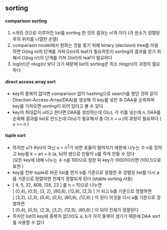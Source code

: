 ## sorting
#### comparison sorting 
1. n개의 것으로 이루어진 list를 sorting 한 것의 결과는 n!개 이다 (각 원소가 정렬된 후의 위치를 나열한 순열)   
2. comparison model에서 원하는 것을 찾기 위해 binary (decision) tree를 이용하면 O(log n)의 단계를 거쳐 O(n)의 leaf가 필요하듯이 sorting의 결과를 얻기 위해서 $\Omega$(log n!)의 단계를 거쳐 Ω(n!)의 leaf가 필요하다   
3. log(n!)은 nlog(n) 보다 크기 때문에 list의 sorting은 최소 nlog(n)의 과정이 필요하다   
#### direct access array sort
- key의 중복이 없다면 comparison 없이 hashing으로 search를 했던 것와 같이 Direction-Access-Array(DAA)을 생성해 각 key를 넣은 후 DAA을 순회하며 key를 가져오면 sorting이 되어 있다고 볼 수 있다   
- key의 최대값이 u라고 한다면 DAA를 생성하는데 O(u), 각 키를 넣는데 n, DAA를 순회해 결과를 list로 만드는데 O(u)가 필요해서 총 O( n + u )의 과정이 필요하다 ( u >= n )    
#### tuple sort
- 하지만 u가 $\theta(n)$이 아닌 u < n<sup>2</sup>가 되면 효율이 떨어지기 때문에 나누는 수 n을 정하고 key를 k = an + b (a, b)의 쌍으로 만들어 u를 작게 만들 수 있다   
  (모든 key에 대해 나누는 수 n을 100으로 정한 뒤 key가 10001이라면 (100,1)으로 표현 )   
- key를 전부 tuple로 바꾼 list를 먼저 b를 기준으로 정렬한 후 정렬된 list를 다시 a를 기준으로 정렬하면 전체가 정렬되게 된다 (stable sorting 사용)   
- \[  4,    5,    32,      808,    128,     23 ] 를 n = 10으로 나누면   
  \[ (0,4), (0,5), (3, 2), (80,8), (12,8), (2,3) ] 가 되고 b를 기준으로 정렬하면   
  \[ (3,2), (2,3), (0,4), (0,5), (80,8), (12,8) ] 이 된다 이것을 다시 a를 기준으로 정렬하면   
		\[ (0,4), (0,5), (2,3), (3,2), (12,8), (80,8) ] 이 되어 전체가 정렬된다   
- 하지만 list의 key에 중복이 없더라도 a, b가 각각 중복이 생기기 때문에 DAA sort를 사용할 수 없다   	